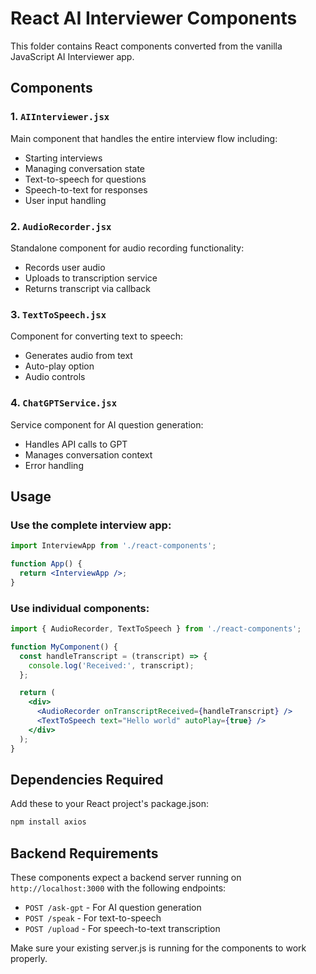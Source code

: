 # React AI Interviewer Components

This folder contains React components converted from the vanilla JavaScript AI Interviewer app.

## Components

### 1. `AIInterviewer.jsx` 
Main component that handles the entire interview flow including:
- Starting interviews
- Managing conversation state
- Text-to-speech for questions
- Speech-to-text for responses
- User input handling

### 2. `AudioRecorder.jsx`
Standalone component for audio recording functionality:
- Records user audio
- Uploads to transcription service
- Returns transcript via callback

### 3. `TextToSpeech.jsx`
Component for converting text to speech:
- Generates audio from text
- Auto-play option
- Audio controls

### 4. `ChatGPTService.jsx`
Service component for AI question generation:
- Handles API calls to GPT
- Manages conversation context
- Error handling

## Usage

### Use the complete interview app:
```jsx
import InterviewApp from './react-components';

function App() {
  return <InterviewApp />;
}
```

### Use individual components:
```jsx
import { AudioRecorder, TextToSpeech } from './react-components';

function MyComponent() {
  const handleTranscript = (transcript) => {
    console.log('Received:', transcript);
  };

  return (
    <div>
      <AudioRecorder onTranscriptReceived={handleTranscript} />
      <TextToSpeech text="Hello world" autoPlay={true} />
    </div>
  );
}
```

## Dependencies Required

Add these to your React project's package.json:

```bash
npm install axios
```

## Backend Requirements

These components expect a backend server running on `http://localhost:3000` with the following endpoints:

- `POST /ask-gpt` - For AI question generation
- `POST /speak` - For text-to-speech
- `POST /upload` - For speech-to-text transcription

Make sure your existing server.js is running for the components to work properly.
